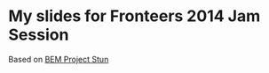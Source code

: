 # My slides for Fronteers 2014 Jam Session

Based on [BEM Project Stun](https://github.com/bem/project-stub)
